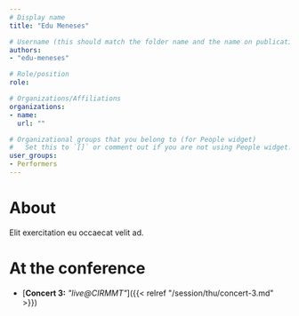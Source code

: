 ```yaml
---
# Display name
title: "Edu Meneses"

# Username (this should match the folder name and the name on publications)
authors:
- "edu-meneses"

# Role/position
role:

# Organizations/Affiliations
organizations:
- name: 
  url: ""

# Organizational groups that you belong to (for People widget)
#   Set this to `[]` or comment out if you are not using People widget.
user_groups:
- Performers
---
```


# About

Elit exercitation eu occaecat velit ad.

# At the conference

- [**Concert 3:** *"live@CIRMMT"*]({{< relref "/session/thu/concert-3.md" >}})
